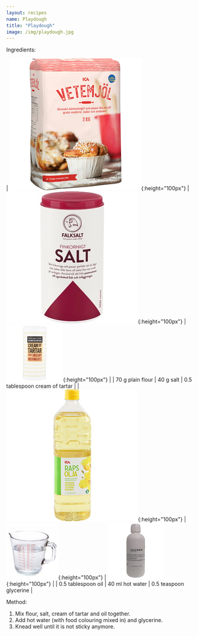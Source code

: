 ```yaml
---
layout: recipes
name: Playdough
title: "Playdough"
image: /img/playdough.jpg
---
```


Ingredients:

| ![Flour](/img/flour.jpg){:height="100px"} | ![Salt](/img/salt.jpg){:height="100px"} | ![Cream of tartar](/img/creamoftartar.jpg){:height="100px"} |
| 70 g plain flour | 40 g salt | 0.5 tablespoon cream of tartar |
| ![Oil](/img/oil.jpg){:height="100px"} | ![Water](/img/water.jpg){:height="100px"} | ![Glycerine](/img/glycerine.jpg){:height="100px"} |
| 0.5 tablespoon oil | 40 ml hot water | 0.5 teaspoon glycerine |

Method:
1. Mix flour, salt, cream of tartar and oil together.
2. Add hot water (with food colouring mixed in) and glycerine.
3. Knead well until it is not sticky anymore.